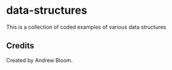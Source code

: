 # data-structures
This is a collection of coded examples of various data structures


## Credits

Created by Andrew Bloom.